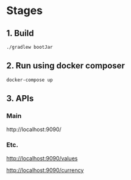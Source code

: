 # Stages

## 1. Build

`./gradlew bootJar`

## 2. Run using docker composer
`docker-compose up`

## 3. APIs

### Main
http://localhost:9090/

### Etc.
[http://localhost:9090/values](http://localhost:9090/values)

[http://localhost:9090/currency](http://localhost:9090/currency)
